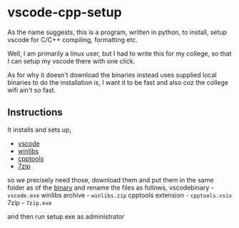 # vscode-cpp-setup
As the name suggests, this is a program, written in python, to install,
setup vscode for C/C++ compiling, formatting etc.

Well, I am primarily a linux user, but I had to write this for my college,
so that I can setup my vscode there with one click.

As for why it doesn't download the binaries instead uses supplied local 
binaries to do the installation is, I want it to be fast and also coz
the college wifi ain't so fast.

## Instructions
It installs and sets up,
- [vscode](https://code.visualstudio.com/)
- [winlibs](https://winlibs.com/)
- [cpptools](https://marketplace.visualstudio.com/items?itemName=ms-vscode.cpptools)
- [7zip](https://www.7-zip.org/)

so we precisely need those, download them and put them in the same folder
as of the [binary](https://github.com/rvsmooth/vscode-cpp-setup/releases/latest/download/vsc.exe) and rename the files as follows,
vscodebinary - `vscode.exe`
winlibs archive - `winlibs.zip`
cpptools extension - `cpptools.vsix`
7zip - `7zip.exe`

and then run setup.exe as administrator

